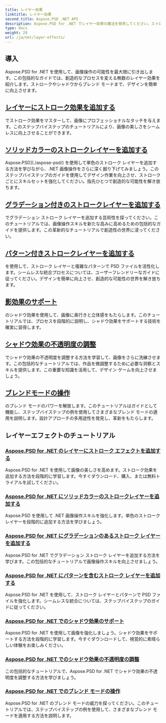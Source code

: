 ```yaml
---
title: レイヤー効果
linktitle: レイヤー効果
second_title: Aspose.PSD .NET API
description: Aspose.PSD for .NET でレイヤー効果の魔法を発見してください。ストローク、シャドウ、ブレンド モードの追加方法を学び、画像操作スキルを向上させます。
type: docs
weight: 29
url: /ja/net/layer-effects/
---
```

## 導入

Aspose.PSD for .NET を使用して、画像操作の可能性を最大限に引き出します。この包括的なガイドでは、創造的なプロセスを変える無数のレイヤー効果を紹介します。ストロークやシャドウからブレンド モードまで、デザインを簡単に向上させます。

## [レイヤーにストローク効果を追加する](./adding-stroke-effects/)

でストローク効果をマスターして、画像にプロフェッショナルなタッチを与えます。このステップバイステップのチュートリアルにより、画像の美しさをシームレスに向上させることができます。 

## [ソリッドカラーのストロークレイヤーを追加する](./adding-stroke-layer-solid-color/)

Aspose.PSD](./aspose-psd/) を使用して単色のストローク レイヤーを追加する方法を学びながら、.NET 画像操作をさらに深く掘り下げてみましょう。このステップバイステップのガイドを使用してデザイン作業を向上させ、ストロークごとにスキルセットを強化してください。指先ひとつで創造的な可能性を解き放ちます。

## [グラデーション付きのストロークレイヤーを追加する](./adding-stroke-layer-gradient/)

でグラデーション ストローク レイヤーを追加する芸術性を探ってください。このチュートリアルでは、画像操作スキルを新たな高みに高めるための包括的なガイドを提供します。この革新的なチュートリアルで創造性の世界に浸ってください。

## [パターン付きストロークレイヤーを追加する](./adding-stroke-layer-pattern/)

を使用して、ストローク レイヤーと複雑なパターンで PSD ファイルを活性化します。シームレスな統合プロセスについては、ユーザーフレンドリーなガイドに従ってください。デザインを簡単に向上させ、創造的な可能性の世界を解き放ちます。

## [影効果のサポート](./supporting-shadow-effects/)

のシャドウ効果を使用して、画像に奥行きと立体感をもたらします。このチュートリアルでは、プロセスを段階的に説明し、シャドウ効果をサポートする技術を確実に習得します。 

## [シャドウ効果の不透明度の調整](./adjusting-shadow-effect-opacity/)

でシャドウ効果の不透明度を調整する方法を学習して、画像をさらに洗練させます。この包括的なチュートリアルでは、作品を微調整するために必要な洞察とスキルを提供します。この重要な知識を活用して、デザイン ゲームを向上させましょう。

## [ブレンドモードの操作](./working-with-blend-modes/)

のブレンド モードのパワーを解放します。このチュートリアルはガイドとして機能し、ステップバイステップの例を使用してさまざまなブレンド モードの適用を説明します。設計アプローチの多用途性を発見し、革新をもたらします。

## レイヤーエフェクトのチュートリアル
### [Aspose.PSD for .NET のレイヤーにストローク エフェクトを追加する](./adding-stroke-effects/)
Aspose.PSD for .NET を使用して画像の美しさを高めます。ストローク効果を追加する方法を段階的に学習します。今すぐダウンロード、購入、または無料トライアルを試してください。
### [Aspose.PSD for .NET にソリッドカラーのストロークレイヤーを追加する](./adding-stroke-layer-solid-color/)
Aspose.PSD を使用して .NET 画像操作スキルを強化します。単色のストロークレイヤーを段階的に追加する方法を学びましょう。
### [Aspose.PSD for .NET にグラデーションのあるストローク レイヤーを追加する](./adding-stroke-layer-gradient/)
Aspose.PSD for .NET でグラデーション ストローク レイヤーを追加する方法を学びます。この包括的なチュートリアルで画像操作スキルを向上させましょう。
### [Aspose.PSD for .NET にパターンを含むストローク レイヤーを追加する](./adding-stroke-layer-pattern/)
Aspose.PSD for .NET を使用して、ストローク レイヤーとパターンで PSD ファイルを強化します。シームレスな統合については、ステップバイステップのガイドに従ってください。
### [Aspose.PSD for .NET でのシャドウ効果のサポート](./supporting-shadow-effects/)
Aspose.PSD for .NET を使用して画像を強化しましょう。シャドウ効果をサポートする方法を段階的に学習します。今すぐダウンロードして、視覚的に素晴らしい体験をお楽しみください。
### [Aspose.PSD for .NET でのシャドウ効果の不透明度の調整](./adjusting-shadow-effect-opacity/)
この包括的なチュートリアルで、Aspose.PSD for .NET でシャドウ効果の不透明度を調整する方法を学びましょう。
### [Aspose.PSD for .NET でのブレンド モードの操作](./working-with-blend-modes/)
Aspose.PSD for .NET のブレンド モードの威力を探ってください。このチュートリアルでは、ステップバイステップの例を使用して、さまざまなブレンド モードを適用する方法を説明します。